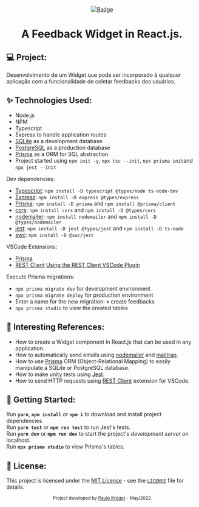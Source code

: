 <div align="center">

[![Badge](https://img.shields.io/badge/🛠️%20Under%20Construction%20🛠️-ffff00)](#)

  <!-- [![Badge](https://img.shields.io/badge/Finished%20Project-00aa00)](#) -->

<h1>
  A Feedback Widget in React.js.<br>
</h1>

</div>

<!-- Some cool screenshots of the project: -->
<!-- <img alt="" title="" src=".github/example.png" /> -->

## :computer: Project:

Desenvolvimento de um Widget que pode ser incorporado à qualquer aplicação com a funcionalidade de coletar feedbacks dos usuários.

## :sparkles: Technologies Used:

-   Node.js
-   NPM
-   Typescript
-   Express to handle application routes
-   [SQLite](https://www.sqlite.org/index.html) as a development database
-   [PostgreSQL](https://www.postgresql.org/) as a production database
-   [Prisma](https://www.prisma.io/) as a ORM for SQL abstraction
-   Project started using `npm init -y`, `npx tsc --init`, `npx prisma init`and `npx jest --init`

Dev dependencies:

-   [Typescript](https://www.typescriptlang.org/): `npm install -D typescript @types/node ts-node-dev`
-   [Express](https://expressjs.com/pt-br/): `npm install -D express @types/express`
-   [Prisma](https://www.prisma.io/): `npm install -D prisma` and `npm install @prisma/client`
-   [cors](https://www.npmjs.com/package/cors): `npm install cors` and `npm install -D @types/cors`
-   [nodemailer](https://nodemailer.com/about/): `npm install nodemailer` and `npm install -D @types/nodemailer`
-   [jest](https://jestjs.io/pt-BR/docs/getting-started): `npm install -D jest @types/jest` and `npm install -D ts-node`
-   [swc](https://swc.rs/): `npm install -D @swc/jest`

VSCode Extensions:

-   [Prisma](https://marketplace.visualstudio.com/items?itemName=Prisma.prisma)
-   [REST Client](https://marketplace.visualstudio.com/items?itemName=humao.rest-client)
    [Using the REST Client VSCode Plugin](https://www.youtube.com/watch?v=RcxvrhQKv8I)

Execute Prisma migrations:

-   `npx prisma migrate dev` for development environment
-   `npx prisma migrate deploy` for production environment
-   Enter a name for the new migration: » create feedbacks
-   `npx prisma studio` to view the created tables

## :scroll: Interesting References:

-   How to create a Widget component in React.js that can be used in any application.
-   How to automatically send emails using [nodemailer](https://nodemailer.com/about/) and [mailtrap](https://mailtrap.io/inboxes).
-   How to use [Prisma](https://www.prisma.io/) ORM (Object-Relational Mapping) to easily manipulate a SQLite or PostgreSQL database.
-   How to make unity tests using [Jest](https://jestjs.io/pt-BR/docs/getting-started).
-   How to send HTTP requests using [REST Client](https://marketplace.visualstudio.com/items?itemName=humao.rest-client) extension for VSCode.

## :rocket: Getting Started:

Run **`yarn`**, **`npm install`** or **`npm i`** to download and install project dependencies.<br>
Run **`yarn test`** or **`npm run test`** to run Jest's tests.<br>
Run **`yarn dev`** or **`npm run dev`** to start the project's _development server_ on localhost.<br>
Run **`npx prisma studio`** to view Prisma's tables.<br>

## :memo: License:

This project is licensed under the [MIT License](https://opensource.org/licenses/MIT) - see the [`LICENSE`](LICENSE) file for details.

<div align="center">
  <small>Project developed by <a href="https://github.com/Paulo-Krg">Paulo Krüger</a> - May/2022</small>
</div>
